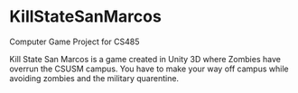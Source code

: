 # KillStateSanMarcos
Computer Game Project for CS485

Kill State San Marcos is a game created in Unity 3D where Zombies have overrun the CSUSM campus. You have to make your way off campus while avoiding zombies and the military quarentine.
